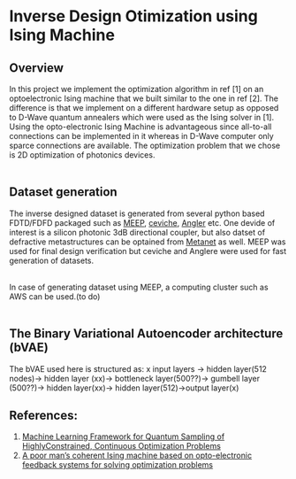 # Inverse Design Otimization using Ising Machine
## Overview
In this project we implement the optimization algorithm in ref [1] on an optoelectronic Ising machine that we built similar to the one in ref [2]. The difference is that we implement on a different hardware setup as opposed to D-Wave quantum annealers which were used as the Ising solver in [1]. Using the opto-electronic Ising Machine is advantageous since all-to-all connections can be implemented in it whereas in D-Wave computer only sparce connections are available. The optimization problem that we chose is 2D optimization of photonics devices.<br /><br/>

## Dataset generation

The inverse designed dataset is generated from several python based FDTD/FDFD packaged such as [MEEP](https://github.com/NanoComp/meep), [ceviche](https://github.com/fancompute/ceviche), [Angler](https://github.com/fancompute/angler/tree/master) etc. One devide of interest is a silicon photonic 3dB directional coupler, but also datset of defractive metastructures can be optained from [Metanet](http://metanet.stanford.edu/) as well. MEEP was used for final design verification but ceviche and Anglere were used for fast generation of datasets.<br /><br />

In case of generating dataset using MEEP, a computing cluster such as AWS can be used.(to do)<br /><br />

## The Binary Variational Autoencoder architecture (bVAE)

The bVAE used here is structured as: x input layers -> hidden layer(512 nodes)-> hidden layer (xx)-> bottleneck layer(500??)-> gumbell layer (500??)-> hidden layer(xx)-> hidden layer(512)->output layer(x)<br />



## References: <br />
1. [Machine Learning Framework for Quantum Sampling of HighlyConstrained, Continuous Optimization Problems ](https://aip.scitation.org/doi/10.1063/5.0060481)<br />
2. [A poor man’s coherent Ising machine based on opto-electronic feedback systems for solving optimization problems](https://www.nature.com/articles/s41467-019-11484-3)<br />


